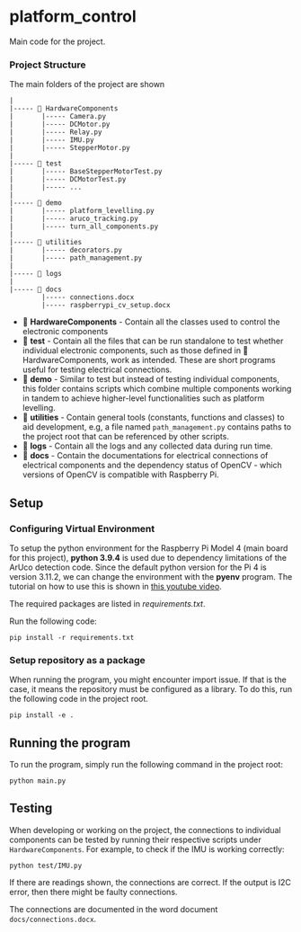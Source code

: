 # platform_control
Main code for the project.

### Project Structure
The main folders of the project are shown
```
|
|----- 📁 HardwareComponents
|       |----- Camera.py
|       |----- DCMotor.py
|       |----- Relay.py
|       |----- IMU.py
|       |----- StepperMotor.py
|
|----- 📁 test
|       |----- BaseStepperMotorTest.py
|       |----- DCMotorTest.py
|       |----- ...
|
|----- 📁 demo
|       |----- platform_levelling.py
|       |----- aruco_tracking.py
|       |----- turn_all_components.py
|
|----- 📁 utilities
|       |----- decorators.py
|       |----- path_management.py
|
|----- 📁 logs
|
|----- 📁 docs
        |----- connections.docx
        |----- raspberrypi_cv_setup.docx
```

* 📁 **HardwareComponents** - Contain all the classes used to control the electronic components
* 📁 **test** - Contain all the files that can be run standalone to test whether individual electronic components, such as those defined in 📁 HardwareComponents, work as intended. These are short programs useful for testing electrical connections. 
* 📁 **demo** - Similar to test but instead of testing individual components, this folder contains scripts which
combine multiple components working in tandem to achieve higher-level functionalities such as platform levelling.
* 📁 **utilities** - Contain general tools (constants, functions and classes) to aid development, e.g, a file named `path_management.py` contains paths to the project root that can be referenced by other scripts.
* 📁 **logs** - Contain all the logs and any collected data during run time.
* 📁 **docs** - Contain the documentations for electrical connections of electrical components and the dependency status of OpenCV - which versions of OpenCV is compatible with Raspberry Pi.


## Setup
### Configuring Virtual Environment
To setup the python environment for the Raspberry Pi Model 4 (main board for 
this project), **python 3.9.4** is used due to dependency limitations of the 
ArUco detection code. Since the default python version for the Pi 4 is version
3.11.2, we can change the environment with the **pyenv** program. The tutorial
on how to use this is shown in [this youtube video](https://www.youtube.com/watch?v=QdlopCUuXxw&t=6s).

The required packages are listed in *requirements.txt*.

Run the following code:
```code
pip install -r requirements.txt
```

### Setup repository as a package
When running the program, you might encounter import issue. If that is the case,
it means the repository must be configured as a library. To do this, run the 
following code in the project root.

```code
pip install -e .
```

## Running the program
To run the program, simply run the following command in the project root:
```code
python main.py
```


## Testing
When developing or working on the project, the connections to individual
components can be tested by running their respective scripts under 
`HardwareComponents`. For example, to check if the IMU is working correctly:
```
python test/IMU.py
```
If there are readings shown, the connections are correct. If the output is I2C
error, then there might be faulty connections.

The connections are documented in the word document `docs/connections.docx`.